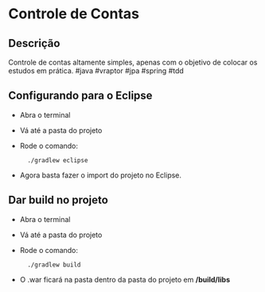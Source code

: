 Controle de Contas
====================

Descrição
------------------
Controle de contas altamente simples, apenas com o objetivo de colocar os estudos em prática. #java #vraptor #jpa #spring #tdd

Configurando para o Eclipse
------------------
* Abra o terminal
* Vá até a pasta do projeto
* Rode o comando:

        ./gradlew eclipse
* Agora basta fazer o import do projeto no Eclipse.

Dar build no projeto
------------------
* Abra o terminal
* Vá até a pasta do projeto
* Rode o comando:

        ./gradlew build
* O .war ficará na pasta dentro da pasta do projeto em **/build/libs**

